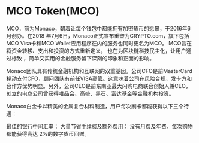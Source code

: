 # MCO Token(MCO)

MCO，前为Monaco，朝着让每个钱包中都能拥有加密货币的愿景，于2016年6月创办。在2018 年7月6日，Monaco正式宣布重塑为CRYPTO.com，旗下包括MCO Visa卡和MCO Wallet应用程序在内的服务也同时更名为MCO。 MCO旨在将资金转移、支出和投资的方式重新定义， 也在为区块链科技民主化，让用户通过标致 ，简单又实用的金融服务留下深刻的印象和正面的影响。

Monaco团队具有传统金融机构和互联网的双重基因。公司CFO是前MasterCard移动支付CFO，顾问团队有前任VISA高管。这意味着公司在风险合规，发卡方和合作方优势明显。另外，公司CEO是前东南亚最大闪购电商联合创始人兼CEO，创立的电商公司曾获得唯品会、高盛、黑石、富达基金等金融机构投资。

Monaco白金卡以精美的金属复合材料制造，用户每次刷卡都能获得以下三个待遇：

最佳的银行中间汇率；
大量节省手续费及额外费用；
没有月费及年费，每次购物都能获得高达 2%的数字货币回赠。
